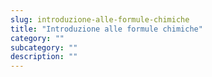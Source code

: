 ```yaml
---
slug: introduzione-alle-formule-chimiche
title: "Introduzione alle formule chimiche"
category: ""
subcategory: ""
description: ""
---
```


